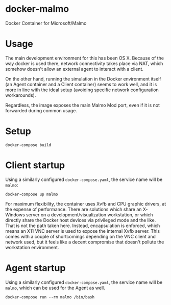 # docker-malmo
Docker Container for Microsoft/Malmo

# Usage

The main development environment for this has been OS X. Because of the way docker is used there, network connectivity takes place via NAT, which somehow doesn't allow an external agent to interact with a client.

On the other hand, running the simulation in the Docker environment itself (an Agent container and a Client container) seems to work well, and it is more in line with the ideal setup (avoiding specific network configuration workarounds).

Regardless, the image exposes the main Malmo Mod port, even if it is not forwarded during common usage.

# Setup

```
docker-compose build
```

# Client startup

Using a similarly configured `docker-compose.yaml`, the service name will be `malmo`:

```
docker-compose up malmo
```

For maximum flexibility, the container uses Xvfb and CPU graphic drivers, at the expense of performance. There are solutions which share an X-Windows server on a development/visualization workstation, or which directly share the Docker host devices via privileged mode and the like. That is not the path taken here. Instead, encapsulation is enforced, which means an X11 VNC server is used to expose the internal Xvfb server. This comes with a couple of shortcomings depending on the VNC client and network used, but it feels like a decent compromise that doesn't pollute the workstation environment.

# Agent startup

Using a similarly configured `docker-compose.yaml`, the service name will be `malmo`, which can be used for the Agent as well.

```
docker-compose run --rm malmo /bin/bash
```